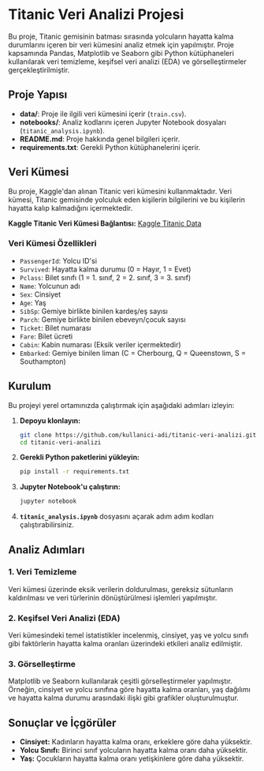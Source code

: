 # Titanic Veri Analizi Projesi

Bu proje, Titanic gemisinin batması sırasında yolcuların hayatta kalma durumlarını içeren bir veri kümesini analiz etmek için yapılmıştır. Proje kapsamında Pandas, Matplotlib ve Seaborn gibi Python kütüphaneleri kullanılarak veri temizleme, keşifsel veri analizi (EDA) ve görselleştirmeler gerçekleştirilmiştir.

## Proje Yapısı

- **data/**: Proje ile ilgili veri kümesini içerir (`train.csv`).
- **notebooks/**: Analiz kodlarını içeren Jupyter Notebook dosyaları (`titanic_analysis.ipynb`).
- **README.md**: Proje hakkında genel bilgileri içerir.
- **requirements.txt**: Gerekli Python kütüphanelerini içerir.

## Veri Kümesi

Bu proje, Kaggle'dan alınan Titanic veri kümesini kullanmaktadır. Veri kümesi, Titanic gemisinde yolculuk eden kişilerin bilgilerini ve bu kişilerin hayatta kalıp kalmadığını içermektedir. 

**Kaggle Titanic Veri Kümesi Bağlantısı:** [Kaggle Titanic Data](https://www.kaggle.com/c/titanic/data)

### Veri Kümesi Özellikleri

- `PassengerId`: Yolcu ID'si
- `Survived`: Hayatta kalma durumu (0 = Hayır, 1 = Evet)
- `Pclass`: Bilet sınıfı (1 = 1. sınıf, 2 = 2. sınıf, 3 = 3. sınıf)
- `Name`: Yolcunun adı
- `Sex`: Cinsiyet
- `Age`: Yaş
- `SibSp`: Gemiye birlikte binilen kardeş/eş sayısı
- `Parch`: Gemiye birlikte binilen ebeveyn/çocuk sayısı
- `Ticket`: Bilet numarası
- `Fare`: Bilet ücreti
- `Cabin`: Kabin numarası (Eksik veriler içermektedir)
- `Embarked`: Gemiye binilen liman (C = Cherbourg, Q = Queenstown, S = Southampton)

## Kurulum

Bu projeyi yerel ortamınızda çalıştırmak için aşağıdaki adımları izleyin:

1. **Depoyu klonlayın:**
    ```bash
    git clone https://github.com/kullanici-adi/titanic-veri-analizi.git
    cd titanic-veri-analizi
    ```

2. **Gerekli Python paketlerini yükleyin:**
    ```bash
    pip install -r requirements.txt
    ```

3. **Jupyter Notebook'u çalıştırın:**
    ```bash
    jupyter notebook
    ```

4. **`titanic_analysis.ipynb`** dosyasını açarak adım adım kodları çalıştırabilirsiniz.

## Analiz Adımları

### 1. Veri Temizleme
Veri kümesi üzerinde eksik verilerin doldurulması, gereksiz sütunların kaldırılması ve veri türlerinin dönüştürülmesi işlemleri yapılmıştır.

### 2. Keşifsel Veri Analizi (EDA)
Veri kümesindeki temel istatistikler incelenmiş, cinsiyet, yaş ve yolcu sınıfı gibi faktörlerin hayatta kalma oranları üzerindeki etkileri analiz edilmiştir.

### 3. Görselleştirme
Matplotlib ve Seaborn kullanılarak çeşitli görselleştirmeler yapılmıştır. Örneğin, cinsiyet ve yolcu sınıfına göre hayatta kalma oranları, yaş dağılımı ve hayatta kalma durumu arasındaki ilişki gibi grafikler oluşturulmuştur.

## Sonuçlar ve İçgörüler

- **Cinsiyet:** Kadınların hayatta kalma oranı, erkeklere göre daha yüksektir.
- **Yolcu Sınıfı:** Birinci sınıf yolcuların hayatta kalma oranı daha yüksektir.
- **Yaş:** Çocukların hayatta kalma oranı yetişkinlere göre daha yüksektir.


